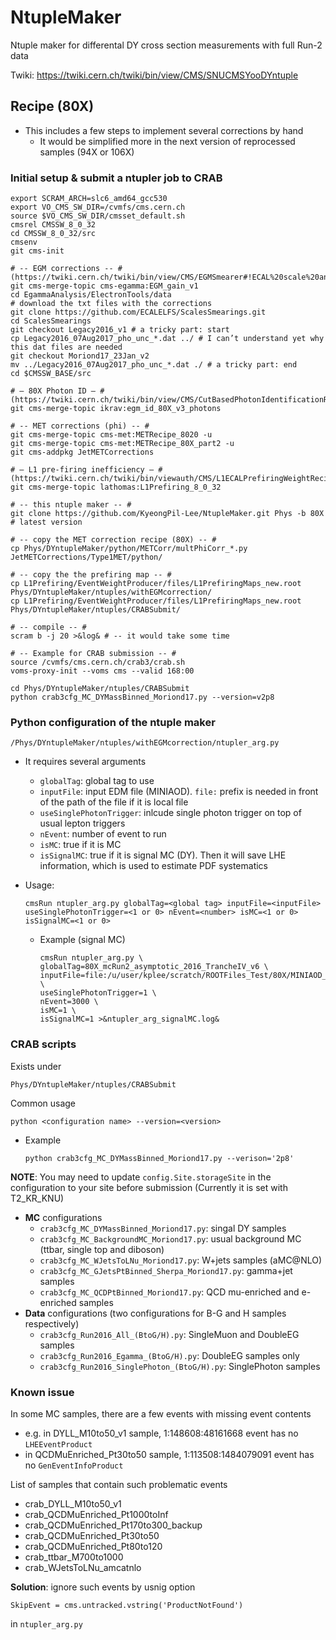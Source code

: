 # NtupleMaker
Ntuple maker for differental DY cross section measurements with full Run-2 data

Twiki: https://twiki.cern.ch/twiki/bin/view/CMS/SNUCMSYooDYntuple



## Recipe (80X)

* This includes a few steps to implement several corrections by hand
  * It would be simplified more in the next version of reprocessed samples (94X or 106X)

### Initial setup & submit a ntupler job to CRAB

	export SCRAM_ARCH=slc6_amd64_gcc530
	export VO_CMS_SW_DIR=/cvmfs/cms.cern.ch
	source $VO_CMS_SW_DIR/cmsset_default.sh
	cmsrel CMSSW_8_0_32
	cd CMSSW_8_0_32/src
	cmsenv
	git cms-init
	
	# -- EGM corrections -- # (https://twiki.cern.ch/twiki/bin/view/CMS/EGMSmearer#!ECAL%20scale%20and%20resolution%20corre)
	git cms-merge-topic cms-egamma:EGM_gain_v1
	cd EgammaAnalysis/ElectronTools/data
	# download the txt files with the corrections
	git clone https://github.com/ECALELFS/ScalesSmearings.git
	cd ScalesSmearings
	git checkout Legacy2016_v1 # a tricky part: start
	cp Legacy2016_07Aug2017_pho_unc_*.dat ../ # I can’t understand yet why this dat files are needed
	git checkout Moriond17_23Jan_v2
	mv ../Legacy2016_07Aug2017_pho_unc_*.dat ./ # a tricky part: end
	cd $CMSSW_BASE/src
	
	# — 80X Photon ID — # (https://twiki.cern.ch/twiki/bin/view/CMS/CutBasedPhotonIdentificationRun2#Recipe%20for%20regular%20users%20for%208.0)
	git cms-merge-topic ikrav:egm_id_80X_v3_photons
	
	# -- MET corrections (phi) -- #
	git cms-merge-topic cms-met:METRecipe_8020 -u
	git cms-merge-topic cms-met:METRecipe_80X_part2 -u
	git cms-addpkg JetMETCorrections
	
	# — L1 pre-firing inefficiency — # (https://twiki.cern.ch/twiki/bin/viewauth/CMS/L1ECALPrefiringWeightRecipe)
	git cms-merge-topic lathomas:L1Prefiring_8_0_32
	
	# -- this ntuple maker -- #
	git clone https://github.com/KyeongPil-Lee/NtupleMaker.git Phys -b 80X # latest version
	
	# -- copy the MET correction recipe (80X) -- #
	cp Phys/DYntupleMaker/python/METCorr/multPhiCorr_*.py JetMETCorrections/Type1MET/python/
	
	# -- copy the the prefiring map -- #
	cp L1Prefiring/EventWeightProducer/files/L1PrefiringMaps_new.root Phys/DYntupleMaker/ntuples/withEGMcorrection/
	cp L1Prefiring/EventWeightProducer/files/L1PrefiringMaps_new.root Phys/DYntupleMaker/ntuples/CRABSubmit/
	
	# -- compile -- #
	scram b -j 20 >&log& # -- it would take some time
	
	# -- Example for CRAB submission -- #
	source /cvmfs/cms.cern.ch/crab3/crab.sh
	voms-proxy-init --voms cms --valid 168:00
	
	cd Phys/DYntupleMaker/ntuples/CRABSubmit
	python crab3cfg_MC_DYMassBinned_Moriond17.py --version=v2p8



### Python configuration of the ntuple maker

```
/Phys/DYntupleMaker/ntuples/withEGMcorrection/ntupler_arg.py
```

* It requires several arguments
  * ```globalTag```: global tag to use
  * ```inputFile```: input EDM file (MINIAOD). ```file:``` prefix is needed in front of the path of the file if it is local file
  * ```useSinglePhotonTrigger```: inlcude single photon trigger on top of usual lepton triggers
  * ```nEvent```: number of event to run
  * ```isMC```: true if it is MC
  * ```isSignalMC```: true if it is signal MC (DY). Then it will save LHE information, which is used to estimate PDF systematics



* Usage:

  ```
  cmsRun ntupler_arg.py globalTag=<global tag> inputFile=<inputFile> useSinglePhotonTrigger=<1 or 0> nEvent=<number> isMC=<1 or 0> isSignalMC=<1 or 0>
  ```

  * Example (signal MC)

    ```
    cmsRun ntupler_arg.py \
    globalTag=80X_mcRun2_asymptotic_2016_TrancheIV_v6 \
    inputFile=file:/u/user/kplee/scratch/ROOTFiles_Test/80X/MINIAOD_DYLL_M50toInf_Morind17.root \
    useSinglePhotonTrigger=1 \
    nEvent=3000 \
    isMC=1 \
    isSignalMC=1 >&ntupler_arg_signalMC.log&
    ```



### CRAB scripts

Exists under

```
Phys/DYntupleMaker/ntuples/CRABSubmit
```



Common usage

```
python <configuration name> --version=<version>
```

* Example

  ```
  python crab3cfg_MC_DYMassBinned_Moriond17.py --verison='2p8'
  ```



**NOTE**: You may need to update ```config.Site.storageSite``` in the configuration to your site before submission
(Currently it is set with T2_KR_KNU)



* **MC** configurations
  * ```crab3cfg_MC_DYMassBinned_Moriond17.py```: singal DY samples
  * ```crab3cfg_MC_BackgroundMC_Moriond17.py```: usual background MC (ttbar, single top and diboson)
  * ```crab3cfg_MC_WJetsToLNu_Moriond17.py```: W+jets samples (aMC@NLO)
  * ```crab3cfg_MC_GJetsPtBinned_Sherpa_Moriond17.py```: gamma+jet samples
  * ```crab3cfg_MC_QCDPtBinned_Moriond17.py```: QCD mu-enriched and e-enriched samples
* **Data** configurations (two configurations for B-G and H samples respectively)
  * ```crab3cfg_Run2016_All_(BtoG/H).py```: SingleMuon and DoubleEG samples
  * ```crab3cfg_Run2016_Egamma_(BtoG/H).py```: DoubleEG samples only
  * ```crab3cfg_Run2016_SinglePhoton_(BtoG/H).py```: SinglePhoton samples



### Known issue

In some MC samples, there are a few events with missing event contents

* e.g. in DYLL_M10to50_v1 sample, 1:148608:48161668 event has no ```LHEEventProduct```
* in QCDMuEnriched_Pt30to50 sample, 1:113508:1484079091 event has no ```GenEventInfoProduct```



List of samples that contain such problematic events

* crab_DYLL_M10to50_v1
* crab_QCDMuEnriched_Pt1000toInf
* crab_QCDMuEnriched_Pt170to300_backup
* crab_QCDMuEnriched_Pt30to50
* crab_QCDMuEnriched_Pt80to120
* crab_ttbar_M700to1000
* crab_WJetsToLNu_amcatnlo



**Solution**: ignore such events by usnig option

```
SkipEvent = cms.untracked.vstring('ProductNotFound')
```

in ```ntupler_arg.py```